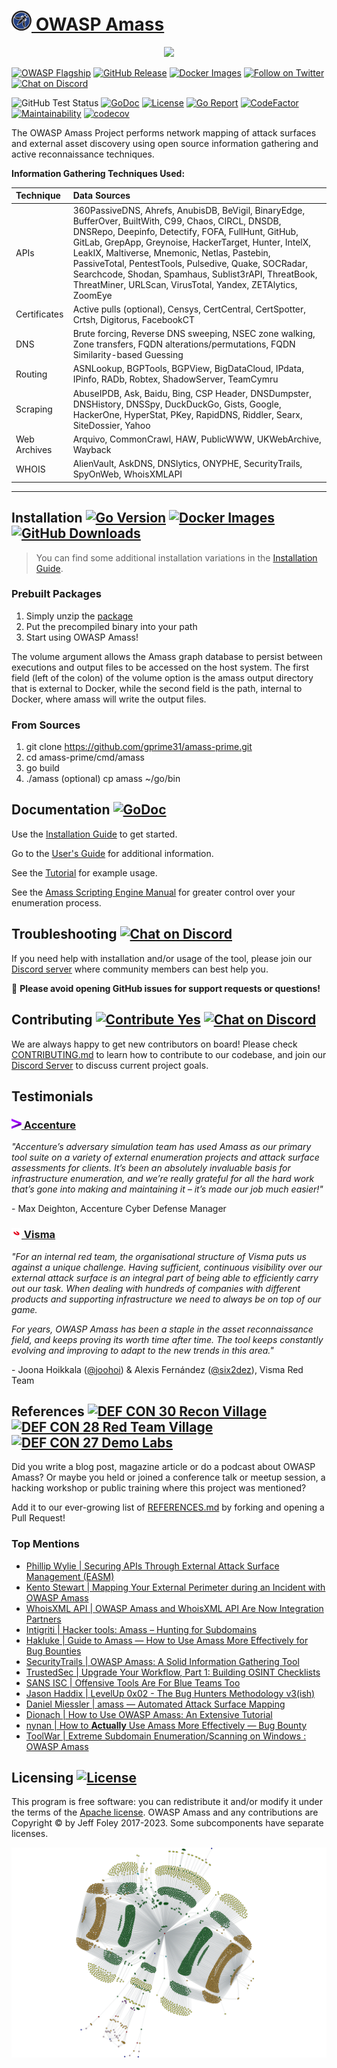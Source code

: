 # [![OWASP Logo](./images/owasp_logo.png) OWASP Amass](https://owasp.org/www-project-amass/)

<p align="center">
  <img src="https://github.com/owasp-amass/amass/blob/master/images/amass_video.gif">
</p>

[![OWASP Flagship](https://img.shields.io/badge/owasp-flagship%20project-48A646.svg)](https://owasp.org/projects/#sec-flagships)
[![GitHub Release](https://img.shields.io/github/release/owasp-amass/amass)](https://github.com/owasp-amass/amass/releases/latest)
[![Docker Images](https://img.shields.io/docker/pulls/caffix/amass.svg)](https://hub.docker.com/r/caffix/amass)
[![Follow on Twitter](https://img.shields.io/twitter/follow/owaspamass.svg?logo=twitter)](https://twitter.com/owaspamass)
[![Chat on Discord](https://img.shields.io/discord/433729817918308352.svg?logo=discord)](https://discord.gg/HNePVyX3cp)

![GitHub Test Status](https://github.com/owasp-amass/amass/workflows/tests/badge.svg)
[![GoDoc](https://pkg.go.dev/badge/github.com/owasp-amass/amass/v3?utm_source=godoc)](https://pkg.go.dev/github.com/owasp-amass/amass/v3)
[![License](https://img.shields.io/badge/license-apache%202-blue)](https://www.apache.org/licenses/LICENSE-2.0)
[![Go Report](https://goreportcard.com/badge/github.com/owasp-amass/amass)](https://goreportcard.com/report/github.com/owasp-amass/amass)
[![CodeFactor](https://www.codefactor.io/repository/github/owasp-amass/amass/badge)](https://www.codefactor.io/repository/github/owasp-amass/amass)
[![Maintainability](https://api.codeclimate.com/v1/badges/234e4885e406953f91d0/maintainability)](https://codeclimate.com/github/owasp-amass/amass/maintainability)
[![codecov](https://codecov.io/gh/owasp-amass/amass/branch/master/graph/badge.svg?token=zoPKxvLT1n)](https://codecov.io/gh/owasp-amass/amass)

The OWASP Amass Project performs network mapping of attack surfaces and external asset discovery using open source information gathering and active reconnaissance techniques.

**Information Gathering Techniques Used:**

| Technique    | Data Sources |
|:-------------|:-------------|
| APIs         | 360PassiveDNS, Ahrefs, AnubisDB, BeVigil, BinaryEdge, BufferOver, BuiltWith, C99, Chaos, CIRCL, DNSDB, DNSRepo, Deepinfo, Detectify, FOFA, FullHunt, GitHub, GitLab, GrepApp, Greynoise, HackerTarget, Hunter, IntelX, LeakIX, Maltiverse, Mnemonic, Netlas, Pastebin, PassiveTotal, PentestTools, Pulsedive, Quake, SOCRadar, Searchcode, Shodan, Spamhaus, Sublist3rAPI, ThreatBook, ThreatMiner, URLScan, VirusTotal, Yandex, ZETAlytics, ZoomEye |
| Certificates | Active pulls (optional), Censys, CertCentral, CertSpotter, Crtsh, Digitorus, FacebookCT |
| DNS          | Brute forcing, Reverse DNS sweeping, NSEC zone walking, Zone transfers, FQDN alterations/permutations, FQDN Similarity-based Guessing |
| Routing      | ASNLookup, BGPTools, BGPView, BigDataCloud, IPdata, IPinfo, RADb, Robtex, ShadowServer, TeamCymru |
| Scraping     | AbuseIPDB, Ask, Baidu, Bing, CSP Header, DNSDumpster, DNSHistory, DNSSpy, DuckDuckGo, Gists, Google, HackerOne, HyperStat, PKey, RapidDNS, Riddler, Searx, SiteDossier, Yahoo |
| Web Archives | Arquivo, CommonCrawl, HAW, PublicWWW, UKWebArchive, Wayback |
| WHOIS        | AlienVault, AskDNS, DNSlytics, ONYPHE, SecurityTrails, SpyOnWeb, WhoisXMLAPI |

----

## Installation [![Go Version](https://img.shields.io/github/go-mod/go-version/owasp-amass/amass)](https://golang.org/dl/) [![Docker Images](https://img.shields.io/docker/pulls/caffix/amass.svg)](https://hub.docker.com/r/caffix/amass) [![GitHub Downloads](https://img.shields.io/github/downloads/owasp-amass/amass/latest/total.svg)](https://github.com/owasp-amass/amass/releases/latest)

> You can find some additional installation variations in the [Installation Guide](./doc/install.md).

### Prebuilt Packages

1. Simply unzip the [package](https://github.com/gprime31/amass-prime/releases/latest)
2. Put the precompiled binary into your path
3. Start using OWASP Amass!





The volume argument allows the Amass graph database to persist between executions and output files to be accessed on the host system. The first field (left of the colon) of the volume option is the amass output directory that is external to Docker, while the second field is the path, internal to Docker, where amass will write the output files.

### From Sources

1. git clone https://github.com/gprime31/amass-prime.git
2. cd amass-prime/cmd/amass
3. go build
4. ./amass
(optional) cp amass ~/go/bin

## Documentation [![GoDoc](https://pkg.go.dev/badge/github.com/owasp-amass/amass/v3?utm_source=godoc)](https://pkg.go.dev/github.com/owasp-amass/amass/v3)

Use the [Installation Guide](./doc/install.md) to get started.

Go to the [User's Guide](./doc/user_guide.md) for additional information.

See the [Tutorial](./doc/tutorial.md) for example usage.

See the [Amass Scripting Engine Manual](./doc/scripting.md) for greater control over your enumeration process.

## Troubleshooting [![Chat on Discord](https://img.shields.io/discord/433729817918308352.svg?logo=discord)](https://discord.gg/HNePVyX3cp)

If you need help with installation and/or usage of the tool, please join our [Discord server](https://discord.gg/HNePVyX3cp) where community members can best help you.

:stop_sign:   **Please avoid opening GitHub issues for support requests or questions!**

## Contributing [![Contribute Yes](https://img.shields.io/badge/contribute-yes-brightgreen.svg)](./CONTRIBUTING.md) [![Chat on Discord](https://img.shields.io/discord/433729817918308352.svg?logo=discord)](https://discord.gg/HNePVyX3cp)

We are always happy to get new contributors on board! Please check [CONTRIBUTING.md](CONTRIBUTING.md) to learn how to
contribute to our codebase, and join our [Discord Server](https://discord.gg/HNePVyX3cp) to discuss current project goals.

## Testimonials

### [![Accenture Logo](./images/accenture_logo.png) Accenture](https://www.accenture.com/)

*"Accenture’s adversary simulation team has used Amass as our primary tool suite on a variety of external enumeration projects and attack surface assessments for clients. It’s been an absolutely invaluable basis for infrastructure enumeration, and we’re really grateful for all the hard work that’s gone into making and maintaining it – it’s made our job much easier!"*

\- Max Deighton, Accenture Cyber Defense Manager

### [![Visma Logo](./images/visma_logo.png) Visma](https://www.visma.com/)

*"For an internal red team, the organisational structure of Visma puts us against a unique challenge. Having sufficient, continuous visibility over our external attack surface is an integral part of being able to efficiently carry out our task. When dealing with hundreds of companies with different products and supporting infrastructure we need to always be on top of our game.*

*For years, OWASP Amass has been a staple in the asset reconnaissance field, and keeps proving its worth time after time. The tool keeps constantly evolving and improving to adapt to the new trends in this area."*

\- Joona Hoikkala ([@joohoi](https://github.com/joohoi)) & Alexis Fernández ([@six2dez](https://github.com/six2dez)), Visma Red Team

## References [![DEF CON 30 Recon Village](https://img.shields.io/badge/defcon%2030-recon%20village-lightgrey.svg)](https://twitter.com/jeff_foley/status/1562246069278445568/photo/1) [![DEF CON 28 Red Team Village](https://img.shields.io/badge/defcon%2028-red%20team%20village-red.svg)](https://www.youtube.com/c/RedTeamVillage/featured) [![DEF CON 27 Demo Labs](https://img.shields.io/badge/defcon%2027-demo%20labs-purple.svg)](https://www.defcon.org/html/defcon-27/dc-27-demolabs.html) 

Did you write a blog post, magazine article or do a podcast about OWASP Amass? Or maybe you held or joined a conference talk or meetup session, a hacking workshop or public training where this project was mentioned?

Add it to our ever-growing list of [REFERENCES.md](REFERENCES.md) by forking and opening a Pull Request!

### Top Mentions

* [Phillip Wylie | Securing APIs Through External Attack Surface Management (EASM)](https://www.uscybersecurity.net/csmag/securing-apis-through-external-attack-surface-management-easm/)
* [Kento Stewart | Mapping Your External Perimeter during an Incident with OWASP Amass](https://www.youtube.com/watch?v=23tQ4zLA-9A)
* [WhoisXML API | OWASP Amass and WhoisXML API Are Now Integration Partners](https://main.whoisxmlapi.com/success-stories/cyber-security-solutions/owasp-amass-and-whoisxml-api-are-now-integration-partners)
* [Intigriti | Hacker tools: Amass – Hunting for Subdomains](https://blog.intigriti.com/2021/06/08/hacker-tools-amass-hunting-for-subdomains)
* [Hakluke | Guide to Amass — How to Use Amass More Effectively for Bug Bounties](https://medium.com/@hakluke/haklukes-guide-to-amass-how-to-use-amass-more-effectively-for-bug-bounties-7c37570b83f7)
* [SecurityTrails | OWASP Amass: A Solid Information Gathering Tool](https://securitytrails.com/blog/owasp-amass)
* [TrustedSec | Upgrade Your Workflow, Part 1: Building OSINT Checklists](https://www.trustedsec.com/blog/upgrade-your-workflow-part-1-building-osint-checklists/)
* [SANS ISC | Offensive Tools Are For Blue Teams Too](https://isc.sans.edu/forums/diary/Offensive+Tools+Are+For+Blue+Teams+Too/25842/)
* [Jason Haddix | LevelUp 0x02 - The Bug Hunters Methodology v3(ish)](https://www.youtube.com/watch?v=Qw1nNPiH_Go)
* [Daniel Miessler | amass — Automated Attack Surface Mapping](https://danielmiessler.com/study/amass/)
* [Dionach | How to Use OWASP Amass: An Extensive Tutorial](https://www.dionach.com/blog/how-to-use-owasp-amass-an-extensive-tutorial/)
* [nynan | How to **Actually** Use Amass More Effectively — Bug Bounty](https://medium.com/@nynan/how-to-actually-use-amass-more-effectively-bug-bounty-59e83900de02)
* [ToolWar | Extreme Subdomain Enumeration/Scanning on Windows : OWASP Amass](https://www.youtube.com/watch?v=mEQnVkSG19M)

## Licensing [![License](https://img.shields.io/badge/license-apache%202-blue)](https://www.apache.org/licenses/LICENSE-2.0)

This program is free software: you can redistribute it and/or modify it under the terms of the [Apache license](LICENSE). OWASP Amass and any contributions are Copyright © by Jeff Foley 2017-2023. Some subcomponents have separate licenses.

![Network graph](./images/network_06092018.png "Amass Network Mapping")
